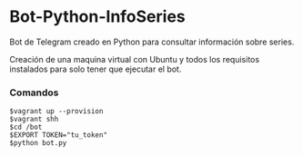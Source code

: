 # Bot-Python-InfoSeries

Bot de Telegram creado en Python para consultar información sobre series.

Creación de una maquina virtual con Ubuntu y todos los requisitos instalados para solo tener que ejecutar el bot.

### Comandos

    $vagrant up --provision
    $vagrant shh
    $cd /bot
    $EXPORT TOKEN="tu_token"
    $python bot.py
